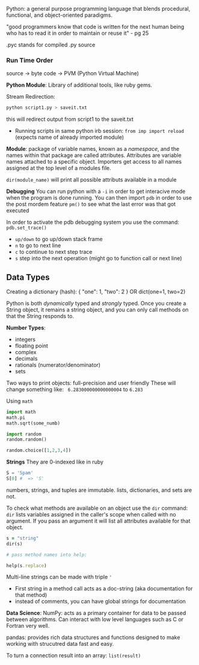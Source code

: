 Python: a general purpose programming language that blends procedural,
functional, and object-oriented paradigms.

"good programmers know that code is written for the next human being who has to
read it in order to maintain or reuse it" - pg 25

.pyc stands for compiled .py source

### Run Time Order
source -> byte code -> PVM (Python Virtual Machine)

**Python Module**: Library of additional tools, like ruby gems.

Stream Redirection:
```python
python script1.py > saveit.txt
```
this will redirect output from script1 to the saveit.txt

* Running scripts in same python irb session: `from imp import reload` (expects
    name of already imported module)

**Module**: package of variable names, known as a _namespace_, and the names
within that package are called attributes. Attributes are variable names
attached to a specific object. Importers get access to all names assigned at the
top level of a modules file.

`dir(module_name)` will print all possible attributs available in a module

**Debugging**
You can run python with a `-i` in order to get interacive mode when the program
is done running.  You can then import `pdb` in order to use the post mordem
feature `pm()` to see what the last error was that got executed

In order to activate the pdb debugging system you use the command:
`pdb.set_trace()`

*  `up/down` to go up/down stack frame
*  `n` to go to next line
*  `c` to continue to next step trace
*  `s` step into the next operation (might go to function call or next line)

## Data Types
Creating a dictionary (hash):
{ "one": 1, "two": 2 }
OR
dict(one=1, two=2)

Python is both _dynamically_ typed and _strongly_ typed.  Once you create a
String object, it remains a string object, and you can only call methods on that
the String responds to.

**Number Types**:
* integers
* floating point
* complex
* decimals
* rationals (numerator/denominator)
* sets

Two ways to print objects: full-precision and user friendly
These will change something like: ` 6.283000000000000004` to `6.283`

Using `math`
```python
import math
math.pi
math.sqrt(some_numb)

import random
random.random()

random.choice([1,2,3,4])
```
**Strings**
They are 0-indexed like in ruby
```python
S = 'Spam'
S[0] #  => 'S'
```
numbers, strings, and tuples are immutable.  lists, dictionaries, and sets are
not.

To check what methods are available on an object use the `dir` command:
`dir` lists variables assigned in the caller's scope when called with no
argument.  If you pass an argument it will list all attributes available for
that object.

```ruby
s = "string"
dir(s)

# pass method names into help:

help(s.replace)
```

Multi-line strings can be made with triple `'` 

*  First string in a method call acts as a doc-string (aka documentation for that
    method)
*  instead of comments, you can have global strings for documentation

**Data Science**:
NumPy: acts as a primary container for data to be passed between algorithms.
Can interact with low level languages such as C or Fortran very well.

pandas: provides rich data structures and functions designed to make working
with strucutred data fast and easy.


To turn a connection result into an array: `list(result)`
